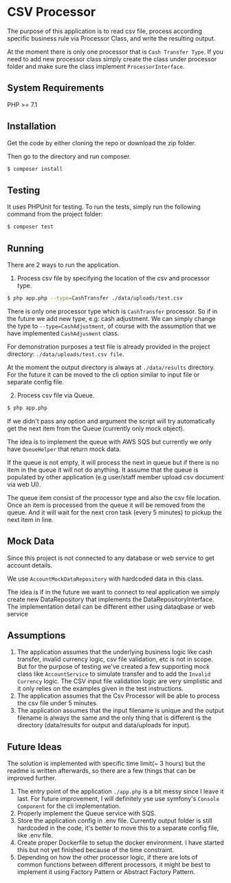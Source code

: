 # CSV Processor
The purpose of this application is to read csv file, process according specific business rule via Processor Class, and write the resulting output.


At the moment there is only one processor that is `Cash Transfer Type`.
If you need to add new processor class simply create the class under processor folder and make sure the class implement `ProcessorInterface`.

## System Requirements  

PHP >= 7.1

## Installation

Get the code by either cloning the repo or download the zip folder.

Then go to the directory and run composer.

```bash
$ composer install
```

## Testing

It uses PHPUnit for testing.
To run the tests, simply run the following command from the project folder:

```bash
$ composer test
```

## Running

There are 2 ways to run the application.

1. Process csv file by specifying the location of the csv and processor type.
```bash
$ php app.php --type=CashTransfer ./data/uploads/test.csv
```
There is only one processor type which is `CashTransfer` processor. So if in the future we add new type, e.g: cash adjustment. We can simply change the type to `--type=CashAdjustment`, of course with the assumption that we have implemented `CashAdjusment` class.

For demonstration purposes a test file is already provided in the project directory: `./data/uploads/test.csv file`.

At the moment the output directory is always at `./data/results` directory. For the future it can be moved to the cli option similar to input file or separate config file. 


2. Process csv file via Queue.
```bash
$ php app.php
```

If we didn't pass any option and argument the script will try automatically get the next item from the Queue (currently only mock object).
 
The idea is to implement the queue with AWS SQS but currently we only have `QueueHelper` that return mock data.

If the queue is not empty, it will process the next in queue but if there is no item in the queue it will not do anything. 
It assume that the queue is populated by other application (e.g user/staff member upload csv document via web UI).

The queue item consist of the processor type and also the csv file location. Once an item is processed from the queue it will be removed from the queue. And it will wait for the next cron task (every 5 minutes) to pickup the next item in line.

## Mock Data
Since this project is not connected to any database or web service to get account details.

We use `AccountMockDataRepository` with hardcoded data in this class.

The idea is if in the future we want to connect to real application we simply create new DataRepository that implements the DataRepositoryInterface. The implementation detail can be different either using dataqbase or web service

## Assumptions
1. The application assumes that the underlying business logic like cash transfer, invalid currency logic, csv file validation, etc is not in scope. 
But for the purpose of testing we've created a few supporting mock class like `AccountService` to simulate transfer and to add the `Invalid Currency` logic. The CSV input file validation logic are very simplistic and it only relies on the examples given in the test instructions.
2. The application assumes that the Csv Processor will be able to process the csv file under 5 minutes.
3. The application assumes that the input filename is unique and the output filename is always the same and the only thing that is different is the directory (data/results for output and data/uploads for input).


## Future Ideas
The solution is implemented with specific time limit(~ 3 hours) but the readme is written afterwards, so there are a few things that can be improved further.


1. The entry point of the application `./app.php` is a bit messy since I leave it last. For future improvement, I will definitely yse use symfony's `Console Component` for the cli implementation.
2. Properly implement the Queue service with SQS. 
3. Store the application config in .env file. Currently output folder is still hardcoded in the code, it's better to move this to a separate config file, like .env file.
4. Create proper Dockerfile to setup the docker environment. I have started this but not yet finished because of the time constraint.
5. Depending on how the other processor logic, if there are lots of common functions between different processors, it might be best to implement it using Factory Pattern or Abstract Factory Pattern.